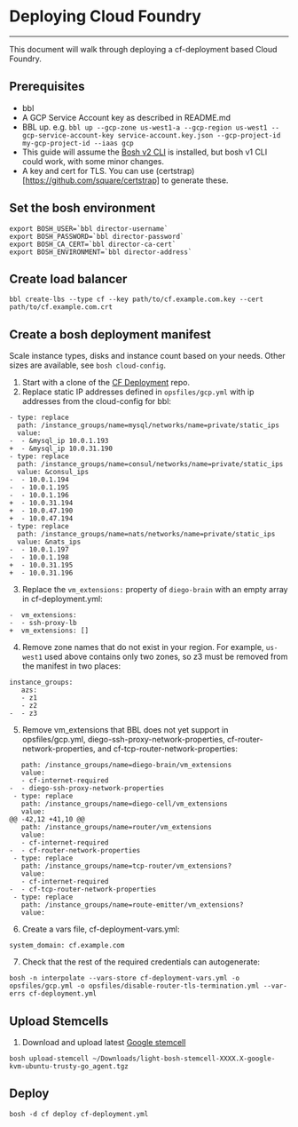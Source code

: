 # Deploying Cloud Foundry
---

This document will walk through deploying a cf-deployment based Cloud Foundry.

## Prerequisites

* bbl
* A GCP Service Account key as described in README.md
* BBL up. e.g. ```bbl up --gcp-zone us-west1-a --gcp-region us-west1 --gcp-service-account-key service-account.key.json --gcp-project-id my-gcp-project-id --iaas gcp```
* This guide will assume the [Bosh v2 CLI](https://bosh.io/docs/cli-v2.html) is installed, but bosh v1 CLI could work, with some minor changes.
* A key and cert for TLS. You can use (certstrap)[https://github.com/square/certstrap] to generate these.

## Set the bosh environment

```
export BOSH_USER=`bbl director-username`
export BOSH_PASSWORD=`bbl director-password`
export BOSH_CA_CERT=`bbl director-ca-cert`
export BOSH_ENVIRONMENT=`bbl director-address`
```

## Create load balancer

```
bbl create-lbs --type cf --key path/to/cf.example.com.key --cert path/to/cf.example.com.crt

```

## Create a bosh deployment manifest

Scale instance types, disks and instance count based on your needs. Other sizes are available, see ```bosh cloud-config```.

1. Start with a clone of the [CF Deployment](https://github.com/cloudfoundry/cf-deployment) repo.
2. Replace static IP addresses defined in ```opsfiles/gcp.yml``` with ip addresses from the cloud-config for bbl:
```
- type: replace
  path: /instance_groups/name=mysql/networks/name=private/static_ips
  value:
-  - &mysql_ip 10.0.1.193
+  - &mysql_ip 10.0.31.190
- type: replace
  path: /instance_groups/name=consul/networks/name=private/static_ips
  value: &consul_ips
-  - 10.0.1.194
-  - 10.0.1.195
-  - 10.0.1.196
+  - 10.0.31.194
+  - 10.0.47.190
+  - 10.0.47.194
- type: replace
  path: /instance_groups/name=nats/networks/name=private/static_ips
  value: &nats_ips
-  - 10.0.1.197
-  - 10.0.1.198
+  - 10.0.31.195
+  - 10.0.31.196
```

3. Replace the ```vm_extensions:``` property of ```diego-brain``` with an empty array in cf-deployment.yml:
```
-  vm_extensions:
-  - ssh-proxy-lb
+  vm_extensions: []
```
4. Remove zone names that do not exist in your region. For example, ```us-west1``` used above contains only two zones, so z3 must be removed from the manifest in two places:
```
instance_groups:
   azs:
   - z1
   - z2
-  - z3
```
5. Remove vm_extensions that BBL does not yet support in opsfiles/gcp.yml, diego-ssh-proxy-network-properties, cf-router-network-properties, and cf-tcp-router-network-properties:
```
   path: /instance_groups/name=diego-brain/vm_extensions
   value:
   - cf-internet-required
-  - diego-ssh-proxy-network-properties
 - type: replace
   path: /instance_groups/name=diego-cell/vm_extensions
   value:
@@ -42,12 +41,10 @@
   path: /instance_groups/name=router/vm_extensions
   value:
   - cf-internet-required
-  - cf-router-network-properties
 - type: replace
   path: /instance_groups/name=tcp-router/vm_extensions?
   value:
   - cf-internet-required
-  - cf-tcp-router-network-properties
 - type: replace
   path: /instance_groups/name=route-emitter/vm_extensions?
   value:
```
6. Create a vars file, cf-deployment-vars.yml:
```
system_domain: cf.example.com
```
7. Check that the rest of the required credentials can autogenerate:
```
bosh -n interpolate --vars-store cf-deployment-vars.yml -o opsfiles/gcp.yml -o opsfiles/disable-router-tls-termination.yml --var-errs cf-deployment.yml
```

## Upload Stemcells

1. Download and upload latest [Google stemcell](http://bosh.io/stemcells)
```
bosh upload-stemcell ~/Downloads/light-bosh-stemcell-XXXX.X-google-kvm-ubuntu-trusty-go_agent.tgz
```

## Deploy

```
bosh -d cf deploy cf-deployment.yml
```
